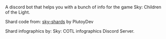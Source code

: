 A discord bot that helps you with a bunch of info for the game
Sky: Children of the Light.

Shard code from: [sky-shards](https://github.com/PlutoyDev/sky-shards) by PlutoyDev

Shard infographics by: Sky: COTL infographics Discord Server.
